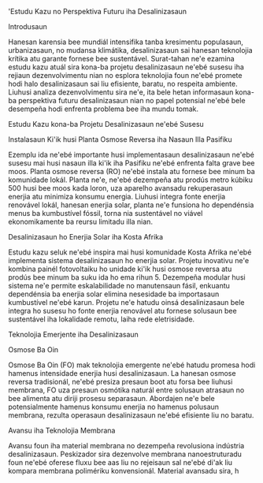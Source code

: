 'Estudu Kazu no Perspektiva Futuru iha Desalinizasaun

Introdusaun

Hanesan karensia bee mundiál intensifika tanba kresimentu populasaun, urbanizasaun, no mudansa klimátika, desalinizasaun sai hanesan teknolojia krítika atu garante fornese bee sustentável. Surat-tahan ne'e ezamina estudu kazu atuál sira kona-ba projetu desalinizasaun ne'ebé susesu iha rejiaun dezenvolvimentu nian no esplora teknolojia foun ne'ebé promete hodi halo desalinizasaun sai liu efisiente, baratu, no respeita ambiente. Liuhusi analiza dezenvolvimentu sira ne'e, ita bele hetan informasaun kona-ba perspektiva futuru desalinizasaun nian no papel potensial ne'ebé bele desempeña hodi enfrenta problema bee iha mundu tomak.

Estudu Kazu kona-ba Projetu Desalinizasaun ne'ebé Susesu

Instalasaun Ki'ik husi Planta Osmose Reversa iha Nasaun Illa Pasifiku

Ezemplu ida ne'ebé importante husi implementasaun desalinizasaun ne'ebé susesu mai husi nasaun illa ki'ik iha Pasifiku ne'ebé enfrenta falta grave bee moos. Planta osmose reversa (RO) ne'ebé instala atu fornese bee minum ba komunidade lokál. Planta ne'e, ne'ebé dezempeña atu prodús metro kúbiku 500 husi bee moos kada loron, uza aparelho avansadu rekuperasaun enerjia atu minimiza konsumu energia. Liuhusi integra fonte enerjia renovável lokál, hanesan enerjia solar, planta ne'e funsiona ho dependénsia menus ba kumbustível fóssil, torna nia sustentável no viável ekonomikamente ba reursu limitadu illa nian.

Desalinizasaun ho Enerjia Solar iha Kosta Afrika

Estudu kazu seluk ne'ebé inspira mai husi komunidade Kosta Afrika ne'ebé implementa sistema desalinizasaun ho enerjia solar. Projetu inovativu ne'e kombina painél fotovoltaiku ho unidade ki'ik husi osmose reversa atu prodús bee minum ba suku ida ho ema rihun 5. Dezempeña modular husi sistema ne'e permite eskalabilidade no manutensaun fásil, enkuantu dependénsia ba enerjia solar elimina nesesidade ba importasaun kumbustível ne'ebé karun. Projetu ne'e hatudu oinsá desalinizasaun bele integra ho susesu ho fonte enerjia renovável atu fornese solusaun bee sustentável iha lokalidade remotu, laiha rede eletrisidade.

Teknolojia Emerjente iha Desalinizasaun

Osmose Ba Oin

Osmose Ba Oin (FO) mak teknolojia emergente ne'ebé hatudu promesa hodi hamenus intensidade enerjia husi desalinizasaun. La hanesan osmose reversa tradisionál, ne'ebé presiza presaun boot atu forsa bee liuhusi membrana, FO uza presaun osmótika naturál entre solusaun atrasaun no bee alimenta atu diriji prosesu separasaun. Abordajen ne'e bele potensialmente hamenus konsumu enerjia no hamenus polusaun membrana, rezulta operasaun desalinizasaun ne'ebé efisiente liu no baratu.

Avansu iha Teknolojia Membrana

Avansu foun iha material membrana no dezempeña revolusiona indústria desalinizasaun. Peskizador sira dezenvolve membrana nanoestruturadu foun ne'ebé oferese fluxu bee aas liu no rejeisaun sal ne'ebé di'ak liu kompara membrana polimériku konvensionál. Material avansadu sira, h